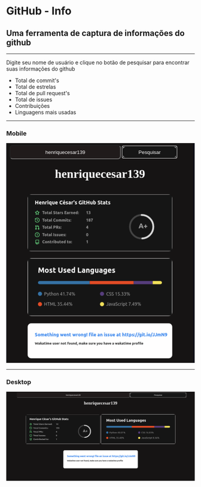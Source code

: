 <h1>GitHub - Info</h1>

<h2>Uma ferramenta de captura de informações do github</h2>

<hr>

<p>Digite seu nome de usuário e clique no botão de pesquisar para encontrar suas informações do github</p>

<ul>
  <li>Total de commit's</li>
  <li>Total de estrelas </li>
  <li>Total de pull request's</li>
  <li>Total de issues </li>
  <li>Contribuições </li>
  <li>Linguagens mais usadas </li>
</ul>

<hr>

<h3>Mobile </h3>
<img src="img/github.png">

<hr>

<h3>Desktop </h3>
<img src="img/github2.png">
